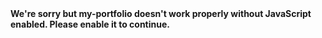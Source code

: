 <!DOCTYPE html><html lang=en><head><meta charset=utf-8><meta http-equiv=X-UA-Compatible content="IE=edge"><meta name=viewport content="width=device-width,initial-scale=1"><title>my-portfolio</title><link rel=stylesheet href=https://cdn.jsdelivr.net/npm/@mdi/font@latest/css/materialdesignicons.min.css><link href=css/app.1531a86a.css rel=preload as=style><link href=css/chunk-vendors.6d8600a4.css rel=preload as=style><link href=js/app.c2940dfb.js rel=preload as=script><link href=js/chunk-vendors.ee4d8244.js rel=preload as=script><link href=css/chunk-vendors.6d8600a4.css rel=stylesheet><link href=css/app.1531a86a.css rel=stylesheet></head><body><noscript><strong>We're sorry but my-portfolio doesn't work properly without JavaScript enabled. Please enable it to continue.</strong></noscript><div id=app></div><script src=js/chunk-vendors.ee4d8244.js></script><script src=js/app.c2940dfb.js></script></body></html>